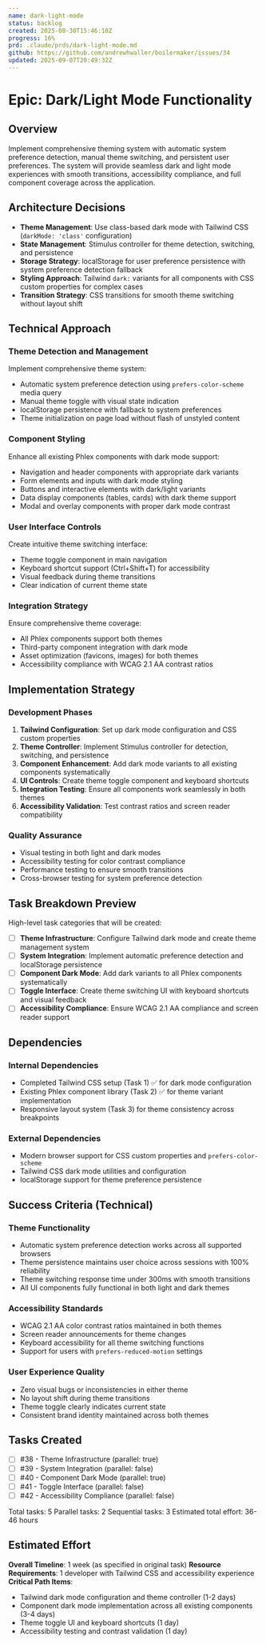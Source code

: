 ```yaml
---
name: dark-light-mode
status: backlog
created: 2025-08-30T15:46:10Z
progress: 16%
prd: .claude/prds/dark-light-mode.md
github: https://github.com/andrewhwaller/boilermaker/issues/34
updated: 2025-09-07T20:49:32Z
---
```


# Epic: Dark/Light Mode Functionality

## Overview

Implement comprehensive theming system with automatic system preference detection, manual theme switching, and persistent user preferences. The system will provide seamless dark and light mode experiences with smooth transitions, accessibility compliance, and full component coverage across the application.

## Architecture Decisions

- **Theme Management**: Use class-based dark mode with Tailwind CSS (`darkMode: 'class'` configuration)
- **State Management**: Stimulus controller for theme detection, switching, and persistence
- **Storage Strategy**: localStorage for user preference persistence with system preference detection fallback
- **Styling Approach**: Tailwind `dark:` variants for all components with CSS custom properties for complex cases
- **Transition Strategy**: CSS transitions for smooth theme switching without layout shift

## Technical Approach

### Theme Detection and Management
Implement comprehensive theme system:
- Automatic system preference detection using `prefers-color-scheme` media query
- Manual theme toggle with visual state indication
- localStorage persistence with fallback to system preferences
- Theme initialization on page load without flash of unstyled content

### Component Styling
Enhance all existing Phlex components with dark mode support:
- Navigation and header components with appropriate dark variants
- Form elements and inputs with dark mode styling
- Buttons and interactive elements with dark/light variants  
- Data display components (tables, cards) with dark theme support
- Modal and overlay components with proper dark mode contrast

### User Interface Controls
Create intuitive theme switching interface:
- Theme toggle component in main navigation
- Keyboard shortcut support (Ctrl+Shift+T) for accessibility
- Visual feedback during theme transitions
- Clear indication of current theme state

### Integration Strategy
Ensure comprehensive theme coverage:
- All Phlex components support both themes
- Third-party component integration with dark mode
- Asset optimization (favicons, images) for both themes
- Accessibility compliance with WCAG 2.1 AA contrast ratios

## Implementation Strategy

### Development Phases
1. **Tailwind Configuration**: Set up dark mode configuration and CSS custom properties
2. **Theme Controller**: Implement Stimulus controller for detection, switching, and persistence
3. **Component Enhancement**: Add dark mode variants to all existing components systematically
4. **UI Controls**: Create theme toggle component and keyboard shortcuts
5. **Integration Testing**: Ensure all components work seamlessly in both themes
6. **Accessibility Validation**: Test contrast ratios and screen reader compatibility

### Quality Assurance
- Visual testing in both light and dark modes
- Accessibility testing for color contrast compliance
- Performance testing to ensure smooth transitions
- Cross-browser testing for system preference detection

## Task Breakdown Preview

High-level task categories that will be created:
- [ ] **Theme Infrastructure**: Configure Tailwind dark mode and create theme management system
- [ ] **System Integration**: Implement automatic preference detection and localStorage persistence
- [ ] **Component Dark Mode**: Add dark variants to all Phlex components systematically
- [ ] **Toggle Interface**: Create theme switching UI with keyboard shortcuts and visual feedback
- [ ] **Accessibility Compliance**: Ensure WCAG 2.1 AA compliance and screen reader support

## Dependencies

### Internal Dependencies
- Completed Tailwind CSS setup (Task 1) ✅ for dark mode configuration
- Existing Phlex component library (Task 2) ✅ for theme variant implementation
- Responsive layout system (Task 3) for theme consistency across breakpoints

### External Dependencies
- Modern browser support for CSS custom properties and `prefers-color-scheme`
- Tailwind CSS dark mode utilities and configuration
- localStorage support for theme preference persistence

## Success Criteria (Technical)

### Theme Functionality
- Automatic system preference detection works across all supported browsers
- Theme persistence maintains user choice across sessions with 100% reliability
- Theme switching response time under 300ms with smooth transitions
- All UI components fully functional in both light and dark themes

### Accessibility Standards
- WCAG 2.1 AA color contrast ratios maintained in both themes
- Screen reader announcements for theme changes
- Keyboard accessibility for all theme switching functions
- Support for users with `prefers-reduced-motion` settings

### User Experience Quality
- Zero visual bugs or inconsistencies in either theme
- No layout shift during theme transitions
- Theme toggle clearly indicates current state
- Consistent brand identity maintained across both themes

## Tasks Created
- [ ] #38 - Theme Infrastructure (parallel: true)
- [ ] #39 - System Integration (parallel: false)
- [ ] #40 - Component Dark Mode (parallel: true)
- [ ] #41 - Toggle Interface (parallel: false)
- [ ] #42 - Accessibility Compliance (parallel: false)

Total tasks: 5
Parallel tasks: 2
Sequential tasks: 3
Estimated total effort: 36-46 hours

## Estimated Effort

**Overall Timeline**: 1 week (as specified in original task)
**Resource Requirements**: 1 developer with Tailwind CSS and accessibility experience
**Critical Path Items**:
- Tailwind dark mode configuration and theme controller (1-2 days)
- Component dark mode implementation across all existing components (3-4 days)
- Theme toggle UI and keyboard shortcuts (1 day)
- Accessibility testing and contrast validation (1 day)
